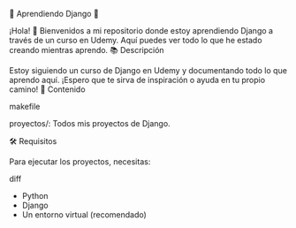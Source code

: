 🚀 Aprendiendo Django 🌟

¡Hola! 👋 Bienvenidos a mi repositorio donde estoy aprendiendo Django a través de un curso en Udemy. Aquí puedes ver todo lo que he estado creando mientras aprendo.
📚 Descripción

Estoy siguiendo un curso de Django en Udemy y documentando todo lo que aprendo aquí. ¡Espero que te sirva de inspiración o ayuda en tu propio camino!
📁 Contenido

makefile

proyectos/: Todos mis proyectos de Django.

🛠 Requisitos

Para ejecutar los proyectos, necesitas:

diff

- Python
- Django
- Un entorno virtual (recomendado)
